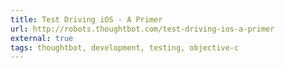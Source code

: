 ```yaml
---
title: Test Driving iOS - A Primer
url: http://robots.thoughtbot.com/test-driving-ios-a-primer
external: true
tags: thoughtbot, development, testing, objective-c
---
```

